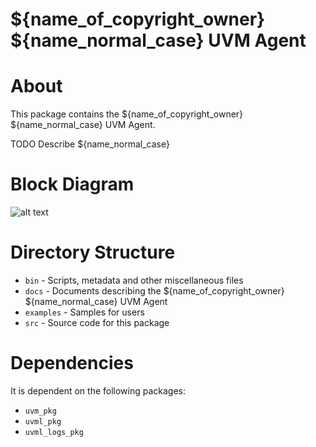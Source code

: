 # ${name_of_copyright_owner} ${name_normal_case} UVM Agent


# About
This package contains the ${name_of_copyright_owner} ${name_normal_case} UVM Agent.

TODO Describe ${name_normal_case}


# Block Diagram
![alt text](./docs/agent_block_diagram.png "${name_normal_case} UVM Agent Block Diagram")

# Directory Structure
* `bin` - Scripts, metadata and other miscellaneous files
* `docs` - Documents describing the ${name_of_copyright_owner} ${name_normal_case} UVM Agent
* `examples` - Samples for users
* `src` - Source code for this package


# Dependencies
It is dependent on the following packages:

* `uvm_pkg`
* `uvml_pkg`
* `uvml_logs_pkg`

